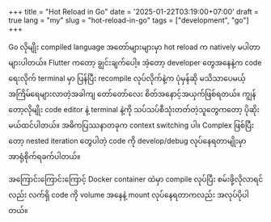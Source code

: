 +++
title = "Hot Reload in Go"
date = '2025-01-22T03:19:00+07:00'
draft = true
lang = "my"
slug = "hot-reload-in-go"
tags = ["development", "go"]
+++

Go လိုမျိုး compiled language အတော်များများမှာ hot reload က natively မပါတာများပါတယ်။ Flutter ကတော့ ချွင်းချက်ပေါ့။ အဲ့တော့ developer တွေအနေနဲ့က code ရေးလိုက် terminal မှာ ပြန်ပြီး recompile လုပ်လိုက်နဲ့က ပုံမှန်ဆို မသိသာပေမယ့် အကြိမ်ရေများလာတဲ့အခါကျ တော်တော်လေး စိတ်အနောင့်အယှက်ဖြစ်ရတယ်။ ကျွန်တော့လိုမျိုး code editor နဲ့ terminal နဲ့ကို သပ်သပ်စီသုံးတတ်တဲ့သူတွေကတော့ ပိုဆိုးမယ်ထင်ပါတယ်။ အဓိကပြဿနာတခုက context switching ပါ။ Complex ဖြစ်ပြီးတော့ nested iteration တွေပါတဲ့ code ကို develop/debug လုပ်နေရတာမျိုးမှာ အာရုံစိုက်ရခက်ပါတယ်။

အကြောင်းကြောင်းကြောင့် Docker container ထဲမှာ compile လုပ်ပြီး စမ်းဖို့လိုလာရင်လည်း လက်ရှိ code ကို volume အနေနဲ့ mount လုပ်နေရတာကလည်း အလုပ်ပိုပါတယ်။
